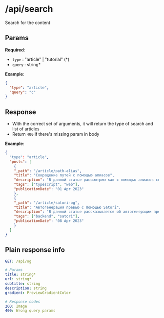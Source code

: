 # /api/search
Search for the content

## Params

**Required**:

- `type` : "article" | "tutorial" (*)
- `query` : string*

**Example**:

```json
{
  "type": "article",
  "query": "с"
}
```

## Response

- With the correct set of arguments, it will return the type of search and list of articles
- Return `400` if there's missing param in body

**Example**:
```json
{                                                                                                                                                                           16:01:28
  "type": "article",
  "posts": [
    {
    "_path": "/article/path-alias",
    "title": "Сокращение путей с помощью алиасов",
    "description": "В данной статье рассмотрим как с помощью алиасов сократить пути для импортов.",
    "tags": ["typescript", "web"],
    "publicationDate": "01 Apr 2023"
    },
    {
    "_path": "/article/satori-og",
    "title": "Автогенерация превью с помощью Satori",
    "description": "В данной статье рассказывается об автогенерации превью с помощью Satori. Satori - библиотека от Vercel, которая создана для того чтобы превращать HTML-верстку в SVG картинки. С помощью данной библиотеки мы будем динамически генерировать Open Graph превью для страниц. В данном блоге превью сделаны именно по этому принципу, так что вперед под кат :)\n",
    "tags": ["backend", "satori"],
    "publicationDate": "08 Apr 2023"
    }
  ]
}
```


## Plain response info
```yaml
GET: /api/og

# Params
title: string*
url: string*
subtitle: string
description: string
gradient: PreviewGradientColor

# Response codes
200: Image
400: Wrong query params
```
